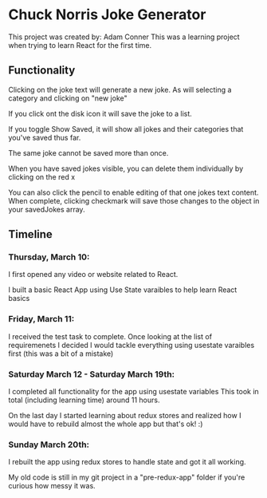 # Chuck Norris Joke Generator

This project was created by: Adam Conner
This was a learning project when trying to learn React for the first time.

## Functionality

Clicking on the joke text will generate a new joke. As will selecting a category and clicking on "new joke"

If you click ont the disk icon it will save the joke to a list.

If you toggle Show Saved, it will show all jokes and their categories that you've saved thus far.

The same joke cannot be saved more than once.

When you have saved jokes visible, you can delete them individually by clicking on the red x

You can also click the pencil to enable editing of that one jokes text content. When complete, clicking checkmark
will save those changes to the object in your savedJokes array.


## Timeline

### Thursday, March 10:

I first opened any video or website related to React.

I built a basic React App using Use State varaibles to help learn React basics

### Friday, March 11:

I received the test task to complete. Once looking at the list of requiremenets I decided I would tackle everything using usestate varaibles first (this was a bit of a mistake)

### Saturday March 12 - Saturday March 19th:

I completed all functionality for the app using usestate variables
This took in total (including learning time) around 11 hours.

On the last day I started learning about redux stores and realized how I would have to rebuild almost the whole app but that's ok! :)

### Sunday March 20th:

I rebuilt the app using redux stores to handle state and got it all working.

My old code is still in my git project in a "pre-redux-app" folder if you're curious how messy it was.


